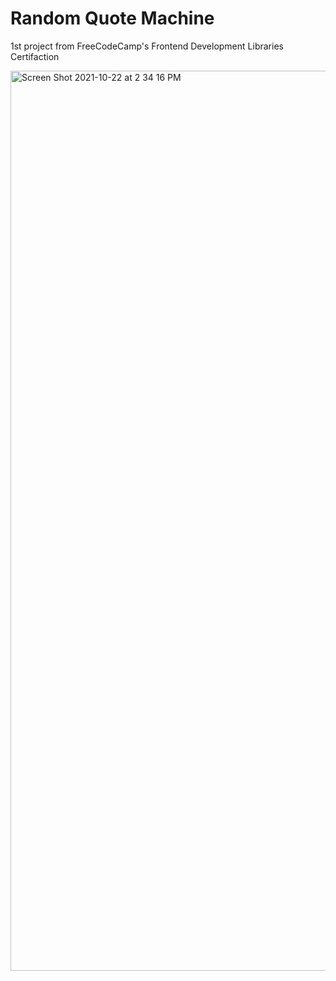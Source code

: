 # Random Quote Machine

1st project from FreeCodeCamp's Frontend Development Libraries Certifaction 

<img width="1440" alt="Screen Shot 2021-10-22 at 2 34 16 PM" src="https://user-images.githubusercontent.com/75183667/138569800-75aa85af-d504-4d6b-a4b9-762121a1eac1.png">
